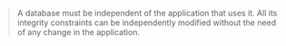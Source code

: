 >A database must be independent of the application that uses it. All its integrity constraints can be independently modified without the need of any change in the application.